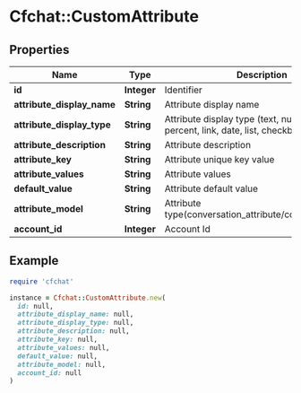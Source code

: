 # Cfchat::CustomAttribute

## Properties

| Name | Type | Description | Notes |
| ---- | ---- | ----------- | ----- |
| **id** | **Integer** | Identifier | [optional] |
| **attribute_display_name** | **String** | Attribute display name | [optional] |
| **attribute_display_type** | **String** | Attribute display type (text, number, currency, percent, link, date, list, checkbox) | [optional] |
| **attribute_description** | **String** | Attribute description | [optional] |
| **attribute_key** | **String** | Attribute unique key value | [optional] |
| **attribute_values** | **String** | Attribute values | [optional] |
| **default_value** | **String** | Attribute default value | [optional] |
| **attribute_model** | **String** | Attribute type(conversation_attribute/contact_attribute) | [optional] |
| **account_id** | **Integer** | Account Id | [optional] |

## Example

```ruby
require 'cfchat'

instance = Cfchat::CustomAttribute.new(
  id: null,
  attribute_display_name: null,
  attribute_display_type: null,
  attribute_description: null,
  attribute_key: null,
  attribute_values: null,
  default_value: null,
  attribute_model: null,
  account_id: null
)
```

